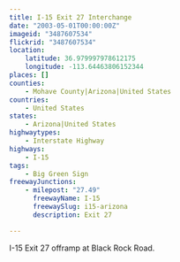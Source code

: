 ```yaml
---
title: I-15 Exit 27 Interchange
date: "2003-05-01T00:00:00Z"
imageid: "3487607534"
flickrid: "3487607534"
location:
    latitude: 36.979997978612175
    longitude: -113.64463806152344
places: []
counties:
    - Mohave County|Arizona|United States
countries:
    - United States
states:
    - Arizona|United States
highwaytypes:
    - Interstate Highway
highways:
    - I-15
tags:
    - Big Green Sign
freewayJunctions:
    - milepost: "27.49"
      freewayName: I-15
      freewaySlug: i15-arizona
      description: Exit 27

---
```

I-15 Exit 27 offramp at Black Rock Road.